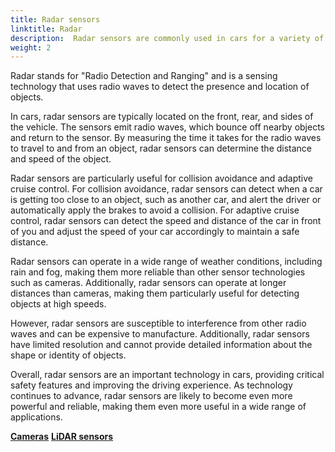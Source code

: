 ```yaml
---
title: Radar sensors
linktitle: Radar
description:  Radar sensors are commonly used in cars for a variety of applications, including collision avoidance, adaptive cruise control, and blind spot detection.
weight: 2
---
```

<!-- markdownlint-disable MD033 -->
Radar stands for "Radio Detection and Ranging" and is a sensing technology that uses radio waves to detect the presence and location of objects.

In cars, radar sensors are typically located on the front, rear, and sides of the vehicle. The sensors emit radio waves, which bounce off nearby objects and return to the sensor. By measuring the time it takes for the radio waves to travel to and from an object, radar sensors can determine the distance and speed of the object.

Radar sensors are particularly useful for collision avoidance and adaptive cruise control. For collision avoidance, radar sensors can detect when a car is getting too close to an object, such as another car, and alert the driver or automatically apply the brakes to avoid a collision. For adaptive cruise control, radar sensors can detect the speed and distance of the car in front of you and adjust the speed of your car accordingly to maintain a safe distance.

Radar sensors can operate in a wide range of weather conditions, including rain and fog, making them more reliable than other sensor technologies such as cameras. Additionally, radar sensors can operate at longer distances than cameras, making them particularly useful for detecting objects at high speeds.

However, radar sensors are susceptible to interference from other radio waves and can be expensive to manufacture. Additionally, radar sensors have limited resolution and cannot provide detailed information about the shape or identity of objects.

Overall, radar sensors are an important technology in cars, providing critical safety features and improving the driving experience. As technology continues to advance, radar sensors are likely to become even more powerful and reliable, making them even more useful in a wide range of applications.

<div class="mt-3 mb-3">
    <a href="../cameras/" class="text-decoration-none text-black"><strong><i class="bi-arrow-left"></i> Cameras</strong></a>
    <a href="../lidar/" class="text-decoration-none text-black float-end"><strong>LiDAR sensors<i class="bi-arrow-right"></i></strong></a>
</div>